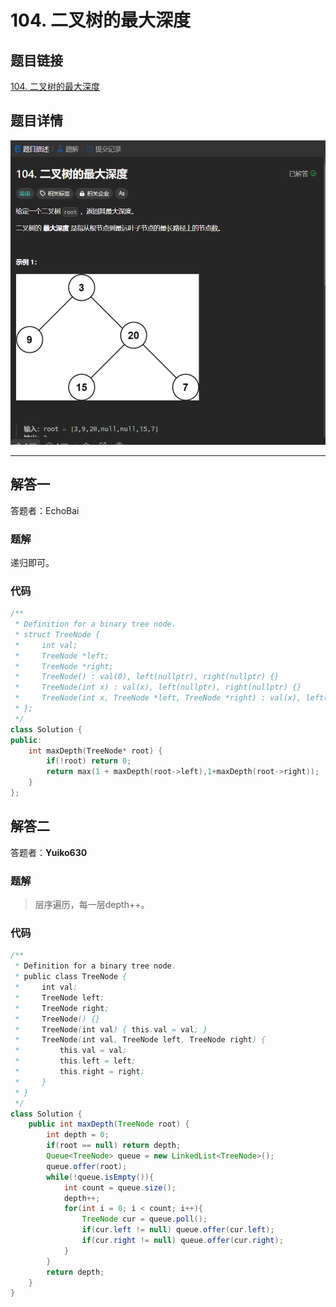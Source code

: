 # 104. 二叉树的最大深度
## 题目链接  
[104. 二叉树的最大深度](https://leetcode.cn/problems/maximum-depth-of-binary-tree/description/)
## 题目详情
![题目图片](Img/104.png)

***
## 解答一
答题者：EchoBai

### 题解
递归即可。

### 代码
``` cpp
/**
 * Definition for a binary tree node.
 * struct TreeNode {
 *     int val;
 *     TreeNode *left;
 *     TreeNode *right;
 *     TreeNode() : val(0), left(nullptr), right(nullptr) {}
 *     TreeNode(int x) : val(x), left(nullptr), right(nullptr) {}
 *     TreeNode(int x, TreeNode *left, TreeNode *right) : val(x), left(left), right(right) {}
 * };
 */
class Solution {
public:
    int maxDepth(TreeNode* root) {
        if(!root) return 0;
        return max(1 + maxDepth(root->left),1+maxDepth(root->right));
    }
};
```

## 解答二
答题者：**Yuiko630**

### 题解
>层序遍历，每一层depth++。

### 代码
``` Java
/**
 * Definition for a binary tree node.
 * public class TreeNode {
 *     int val;
 *     TreeNode left;
 *     TreeNode right;
 *     TreeNode() {}
 *     TreeNode(int val) { this.val = val; }
 *     TreeNode(int val, TreeNode left, TreeNode right) {
 *         this.val = val;
 *         this.left = left;
 *         this.right = right;
 *     }
 * }
 */
class Solution {
    public int maxDepth(TreeNode root) {
        int depth = 0;
        if(root == null) return depth;
        Queue<TreeNode> queue = new LinkedList<TreeNode>();
        queue.offer(root);
        while(!queue.isEmpty()){
            int count = queue.size();
            depth++;
            for(int i = 0; i < count; i++){
                TreeNode cur = queue.poll();
                if(cur.left != null) queue.offer(cur.left);
                if(cur.right != null) queue.offer(cur.right);
            }
        }
        return depth;
    }
}
